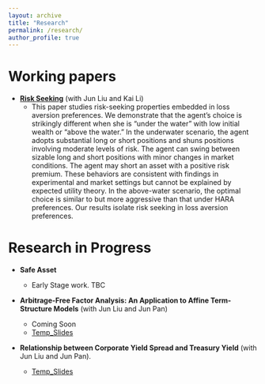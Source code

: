 ```yaml
---
layout: archive
title: "Research"
permalink: /research/
author_profile: true
---
```



# Working papers

- **[Risk Seeking](../files/paper/risk_seeking_v6.pdf)** (with Jun Liu and Kai Li)
  - This paper studies risk-seeking properties embedded in loss aversion preferences. We demonstrate that the agent’s choice is strikingly different when she is “under the water” with low initial wealth or “above the water.” In the underwater scenario, the agent adopts substantial long or short positions and shuns positions involving moderate levels of risk. The agent can swing between sizable long and short positions with minor changes in market conditions. The agent may short an asset with a positive risk premium. These behaviors are consistent with findings in experimental and market settings but cannot be explained by expected utility theory. In the above-water scenario, the optimal choice is similar to but more aggressive than that under HARA preferences. Our results isolate risk seeking in loss aversion preferences.

# Research in Progress

- **Safe Asset**
  - Early Stage work. TBC

- **Arbitrage-Free Factor Analysis: An Application to Affine Term-Structure Models** (with Jun Liu and Jun Pan)
  - Coming Soon
  - [Temp_Slides]()

- **Relationship between Corporate Yield Spread and Treasury Yield** (with Jun Liu and Jun Pan).
  - [Temp_Slides](../files/Slides/Yield_Spread_Slides.pdf)
  

